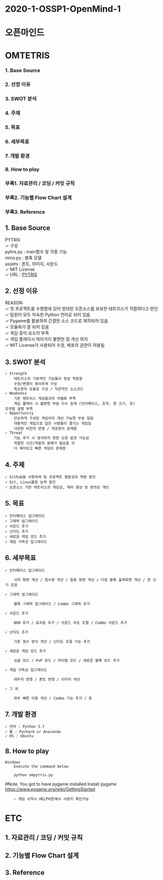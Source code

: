 # 2020-1-OSSP1-OpenMind-1

# 오픈마인드 
# OMTETRIS


### 1. Base Source
### 2. 선정 이유
### 3. SWOT 분석
### 4. 주제
### 5. 목표
### 6. 세부목표
### 7. 개발 환경
### 8. How to play
### 부록1. 자료관리 / 코딩 / 커밋 규칙
### 부록2. 기능별 Flow Chart 설계
### 부록3. Reference

## 1. Base Source
PYTRIS   
    ✓ 구성   
        pytris.py : main함수 및 각종 기능   
        mino.py : 블록 모델   
        assets : 폰트, 이미지, 사운드   
    ✓ MIT License   
    ✓ URL : [PYTRIS](https://github.com/k0626089/PYTRIS) 
  
## 2. 선정 이유
REASON    
    ✓ 첫 프로젝트를 수행함에 있어 방대한 오픈소스를 보유한 테트리스가 적합하다고 판단    
    ✓ 팀원이 모두 익숙한 Python 언어로 되어 있음    
    ✓ Pygame를 활용하여 간결한 소스 코드로 제작되어 있음    
    ✓ 모듈화가 잘 되어 있음    
    ✓ 게임 흥미 요소의 부족    
    ✓ 게임 플레이시 여러가지 불편한 점 개선 여지    
    ✓ MIT License가 사용되어 수정, 배포의 권한이 허용됨   
## 3. SWOT 분석
    ✓ Strength 
        테트리스의 기본적인 기능들이 정상 작동함 
        수정/변경이 용이하게 구성 
        최소한의 모듈로 구성 / 직관적인 소스코드 
    ✓ Weakness 
        기존 테트리스 게임들과의 차별화 부족 
        게임 플레이 시 불편한 부분 다수 존재 (인터페이스, 조작, 창 크기, 등) 
    조작법 설명 부족 
    ✓ Opportunity 
        단순하게 구성된 게임이라 개선 가능한 부분 많음 
        대중적인 게임으로 많은 사람들이 즐기는 게임임 
        다양한 버전의 변형 / 개조판이 존재함 
    ✓ Threat 
        기능 추가 시 생각하지 못한 오류 발견 가능성 
        적절한 시간/역할의 분배가 필요할 것 
        더 재미있고 빠른 게임이 존재함


## 4. 주제
    ✓ Github을 사용하여 팀 프로젝트 협동성과 역량 증진 
    ✓ Git, Linux활용 능력 증진 
    ✓ 오픈소스 기반 테트리스의 게임성, 재미 향상 및 편의성 개선
## 5. 목표
    ✓ 인터페이스 업그레이드 
    ✓ 그래픽 업그레이드 
    ✓ 사운드 추가 
    ✓ 난이도 추가 
    ✓ 새로운 게임 모드 추가 
    ✓ 게임 가독성 업그레이드
## 6. 세부목표
    ✓ 인터페이스 업그레이드

        시작 화면 개선 / 점수판 개선 / 종료 화면 개선 / 다음 블록 출력화면 개선 / 창 크기 조정

    ✓ 그래픽 업그레이드

        블록 그래픽 업그레이드 / Combo 그래픽 추가 

    ✓ 사운드 추가

        BGM 추가 / 효과음 추가 / 사운드 속도 조절 / Combo 사운드 추가 

    ✓ 난이도 추가

        기존 점수 방식 개선 / 난이도 조절 기능 추가 

    ✓ 새로운 게임 모드 추가

        싱글 모드 / PvP 모드 / 아이템 모드 / 새로운 블록 모드 추가 

    ✓ 게임 가독성 업그레이드 

        테두리 변경 / 폰트 변경 / 이미지 개선

    ✓ 그 외

        좌우 빠른 이동 개선 / Combo 기능 추가 / 등

## 7. 개발 환경
    ✓ 언어 : Python 3.7 
    ✓ 툴 : Pycharm or Anaconda 
    ✓ OS : Ubuntu
    
## 8. How to play
    Windows
        Execute the command below
        
        python ompytris.py

#Note. You got to have pygame installed
Install pygame https://www.pygame.org/wiki/GettingStarted
        
        
        ✓ 게임 시작시 HELP버튼에서 사용키 확인가능
    


# ETC
## 1. 자료관리 / 코딩 / 커밋 규칙
## 2. 기능별 Flow Chart 설계
## 3. Reference

